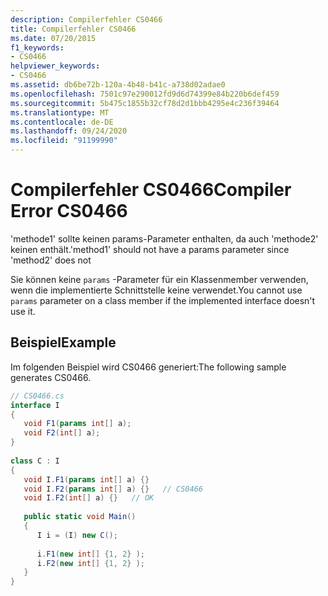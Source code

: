 ```yaml
---
description: Compilerfehler CS0466
title: Compilerfehler CS0466
ms.date: 07/20/2015
f1_keywords:
- CS0466
helpviewer_keywords:
- CS0466
ms.assetid: db6be72b-120a-4b48-b41c-a738d02adae0
ms.openlocfilehash: 7501c97e290012fd9d6d74399e84b220b6def459
ms.sourcegitcommit: 5b475c1855b32cf78d2d1bbb4295e4c236f39464
ms.translationtype: MT
ms.contentlocale: de-DE
ms.lasthandoff: 09/24/2020
ms.locfileid: "91199990"
---
```

# <a name="compiler-error-cs0466"></a><span data-ttu-id="8e2f1-103">Compilerfehler CS0466</span><span class="sxs-lookup"><span data-stu-id="8e2f1-103">Compiler Error CS0466</span></span>

<span data-ttu-id="8e2f1-104">'methode1' sollte keinen params-Parameter enthalten, da auch 'methode2' keinen enthält.</span><span class="sxs-lookup"><span data-stu-id="8e2f1-104">'method1' should not have a params parameter since 'method2' does not</span></span>  
  
 <span data-ttu-id="8e2f1-105">Sie können keine `params` -Parameter für ein Klassenmember verwenden, wenn die implementierte Schnittstelle keine verwendet.</span><span class="sxs-lookup"><span data-stu-id="8e2f1-105">You cannot use `params` parameter on a class member if the implemented interface doesn't use it.</span></span>  
  
## <a name="example"></a><span data-ttu-id="8e2f1-106">Beispiel</span><span class="sxs-lookup"><span data-stu-id="8e2f1-106">Example</span></span>  

 <span data-ttu-id="8e2f1-107">Im folgenden Beispiel wird CS0466 generiert:</span><span class="sxs-lookup"><span data-stu-id="8e2f1-107">The following sample generates CS0466.</span></span>  
  
```csharp  
// CS0466.cs  
interface I  
{  
   void F1(params int[] a);  
   void F2(int[] a);  
}  
  
class C : I  
{  
   void I.F1(params int[] a) {}  
   void I.F2(params int[] a) {}   // CS0466  
   void I.F2(int[] a) {}   // OK  
  
   public static void Main()  
   {  
      I i = (I) new C();  
  
      i.F1(new int[] {1, 2} );  
      i.F2(new int[] {1, 2} );  
   }  
}  
```
